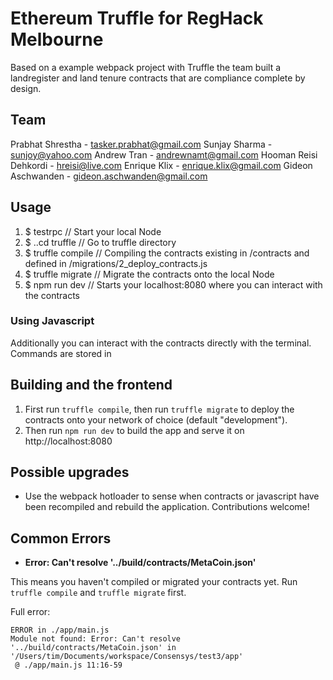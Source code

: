 # Ethereum Truffle for RegHack Melbourne
Based on a example webpack project with Truffle the team built a landregister and land tenure contracts that are compliance complete by design.

## Team

Prabhat Shrestha - tasker.prabhat@gmail.com
Sunjay Sharma - sunjoy@yahoo.com
Andrew Tran - andrewnamt@gmail.com
Hooman Reisi Dehkordi - hreisi@live.com
Enrique Klix -  enrique.klix@gmail.com
Gideon Aschwanden - gideon.aschwanden@gmail.com

## Usage

1. $ testrpc            // Start your local Node
2. $ ..cd truffle       // Go to truffle directory
3. $ truffle compile    // Compiling the contracts existing in /contracts and defined in /migrations/2_deploy_contracts.js
4. $ truffle migrate    // Migrate the contracts onto the local Node
5. $ npm run dev        // Starts your localhost:8080 where you can interact with the contracts

### Using Javascript

Additionally you can interact with the contracts directly with the terminal. Commands are stored in

## Building and the frontend

1. First run `truffle compile`, then run `truffle migrate` to deploy the contracts onto your network of choice (default "development").
1. Then run `npm run dev` to build the app and serve it on http://localhost:8080

## Possible upgrades

* Use the webpack hotloader to sense when contracts or javascript have been recompiled and rebuild the application. Contributions welcome!

## Common Errors

* **Error: Can't resolve '../build/contracts/MetaCoin.json'**

This means you haven't compiled or migrated your contracts yet. Run `truffle compile` and `truffle migrate` first.

Full error:

```
ERROR in ./app/main.js
Module not found: Error: Can't resolve '../build/contracts/MetaCoin.json' in '/Users/tim/Documents/workspace/Consensys/test3/app'
 @ ./app/main.js 11:16-59
```
